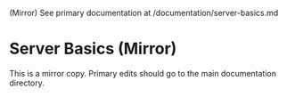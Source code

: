 (Mirror) See primary documentation at /documentation/server-basics.md

# Server Basics (Mirror)

This is a mirror copy. Primary edits should go to the main documentation directory.
